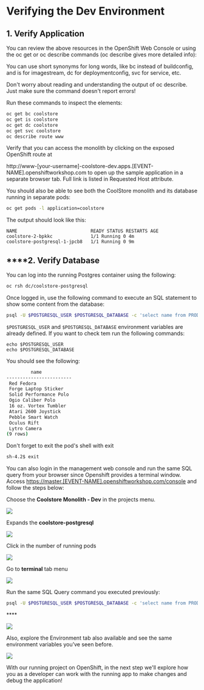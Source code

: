 # Verifying the Dev Environment

## 1. Verify Application

You can review the above resources in the OpenShift Web Console or using the oc get or oc describe commands \(oc describe gives more detailed info\):

You can use short synonyms for long words, like bc instead of buildconfig, and is for imagestream, dc for deploymentconfig, svc for service, etc.

Don't worry about reading and understanding the output of oc describe. Just make sure the command doesn't report errors!

Run these commands to inspect the elements:

```bash
oc get bc coolstore
oc get is coolstore
oc get dc coolstore
oc get svc coolstore
oc describe route www
```

Verify that you can access the monolith by clicking on the exposed OpenShift route at

http://www-\[your-username\]-coolstore-dev.apps.\[EVENT-NAME\].openshiftworkshop.com to open up the sample application in a separate browser tab. Full link is listed in Requested Host attribute.

You should also be able to see both the CoolStore monolith and its database running in separate pods:

```bash
oc get pods -l application=coolstore
```

The output should look like this:

```text
NAME                           READY STATUS RESTARTS AGE
coolstore-2-bpkkc              1/1 Running 0 4m
coolstore-postgresql-1-jpcb8   1/1 Running 0 9m
```

##  ****2. Verify Database

You can log into the running Postgres container using the following:

```bash
oc rsh dc/coolstore-postgresql
```

Once logged in, use the following command to execute an SQL statement to show some content from the database:

```bash
psql -U $POSTGRESQL_USER $POSTGRESQL_DATABASE -c 'select name from PRODUCT_CATALOG;'
```

`$POSTGRESQL_USER` and `$POSTGRESQL_DATABASE` environment variables are already defined. If you want to check tem run the following commands:

```text
echo $POSTGRESQL_USER
echo $POSTGRESQL_DATABASE
```

You should see the following:

```bash
         name
------------------------
 Red Fedora
 Forge Laptop Sticker
 Solid Performance Polo
 Ogio Caliber Polo
 16 oz. Vortex Tumbler
 Atari 2600 Joystick
 Pebble Smart Watch
 Oculus Rift
 Lytro Camera
(9 rows)
```

Don't forget to exit the pod's shell with exit

```bash
sh-4.2$ exit
```

You can also login in the management web console and run the same SQL query from your browser since Openshift provides a terminal window. Access [https://master.\[EVENT-NAME\].openshiftworkshop.com/console](about:blank) and follow the steps below:

Choose the **Coolstore Monolith - Dev** in the projects menu.

![](https://lh6.googleusercontent.com/GViWSHUTAPwIsULR1I8oPMIeXXiJa9FI8h8_I7ycwKkhm2qgKXpcyuclgklG7QlwK8u1MsQC6h5pN1QTyYp9eRRHcdQuwZHFfJeTqYl3AAiWJJbTJ3Xg999JnxUV1hXRK9ZglSeT)

Expands the **coolstore-postgresql**

![](https://lh4.googleusercontent.com/xbKuOiWkyhZPU_VfLDv1RC7a4g6-v3u31GjbMkisZ-raXykc1KNap7OMQ08FdkBIUW-6zuIE7nLWFCxDXt9CaGPiM5f1pVVPrIXWuuQBUVqkEpV4xK-LKbND-kXIDB5MtOLKSDQt)

Click in the number of running pods

![](https://lh6.googleusercontent.com/5xkCu83LkY7XRYE3zbfLTAfqxp3qop3dGyQ-Pl_g264OlXcvyVFfgimG-mF64Ev0-g0IipuAQpDXP48uqufFEo6rJDH60ksw01p1bRkPk0OBXqiHFjOMaPGYwcZgdv6b_y1Vj_tK)

Go to **terminal** tab menu

![](https://lh4.googleusercontent.com/7vy4-qQUpz8946j3AE0rpy4z8QHHPd69wK6yzySkJY-IVJI_Zh2LmI5QBHdJqdeDqYR5xfaukiXucULTUKa0iI4Qr-OeUFGoHjbonw7W0G57y2ywzeZBxoJsg68PTyLl5kvgXwVB)

Run the same SQL Query command you executed previously:

```bash
psql -U $POSTGRESQL_USER $POSTGRESQL_DATABASE -c 'select name from PRODUCT_CATALOG;'
```

\*\*\*\*

![](https://lh5.googleusercontent.com/O8RqZhUvmnvuemhmvdSC5IPKhmPY12N7KYioci4nHrwILMarP8OZUUGlvZ2uGTCaSzTpVZECoTsu4C3aYfQVPXsRtn4Jm0WZsGKICrO3NRNPyLXFsCvkABSZTABGKGwHh_k_nBaN)

Also, explore the Environment tab also available and see the same environment variables you’ve seen before.

![](https://lh5.googleusercontent.com/t7FE0ybJXM4cfCr1GZTvhuU2Dr27CNgsAuTJ6eUMB2XW7_KoS9uJvsdlMzQM5BevuDNta2Jhazig23aUwV-JpDVkVGNBl3Bg6Mq03GtjJ8TuZnW00fYGAePdjnGWrdtipO1pemX1)

With our running project on OpenShift, in the next step we'll explore how you as a developer can work with the running app to make changes and debug the application!  


